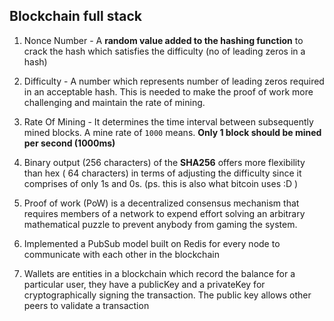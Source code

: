 ## Blockchain full stack

1. Nonce Number - A **random value added to the hashing function** to crack the hash which satisfies the difficulty (no of leading zeros in a hash)

2. Difficulty - A number which represents number of leading zeros required in an acceptable hash. This is needed to make the proof of work more challenging and maintain the rate of mining.

3. Rate Of Mining - It determines the time interval between subsequently mined blocks. A mine rate of `1000` means. **Only 1 block should be mined per second (1000ms)**

4. Binary output (256 characters) of the **SHA256** offers more flexibility than hex ( 64 characters) in terms of adjusting the difficulty since it comprises of only 1s and 0s. (ps. this is also what bitcoin uses :D )

5. Proof of work (PoW) is a decentralized consensus mechanism that requires members of a network to expend effort solving an arbitrary mathematical puzzle to prevent anybody from gaming the system.

6. Implemented a PubSub model built on Redis for every node to communicate with each other in the blockchain

7. Wallets are entities in a blockchain which record the balance for a particular user, they have a publicKey and a privateKey for cryptographically signing the transaction. The public key allows other peers to validate a transaction